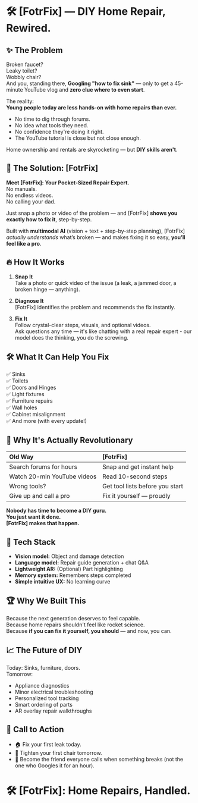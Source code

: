 # 🛠️ [FotrFix] — DIY Home Repair, Rewired.

## ✨ The Problem

Broken faucet?  
Leaky toilet?  
Wobbly chair?  
And you, standing there, **Googling "how to fix sink"** — only to get a 45-minute YouTube vlog and **zero clue where to even start**.

The reality:  
**Young people today are less hands-on with home repairs than ever.**

- No time to dig through forums.
- No idea what tools they need.
- No confidence they're doing it right.
- The YouTube tutorial is close but not close enough.

Home ownership and rentals are skyrocketing — but **DIY skills aren't**.

## 🚀 The Solution: [FotrFix]

**Meet [FotrFix]: Your Pocket-Sized Repair Expert.**  
No manuals.  
No endless videos.  
No calling your dad.

Just snap a photo or video of the problem — and [FotrFix] **shows you exactly how to fix it**, step-by-step.

Built with **multimodal AI** (vision + text + step-by-step planning), [FotrFix] _actually understands_ what’s broken — and makes fixing it so easy, **you’ll feel like a pro**.

## 🔥 How It Works

1. **Snap It**  
   Take a photo or quick video of the issue (a leak, a jammed door, a broken hinge — anything).

2. **Diagnose It**  
   [FotrFix] identifies the problem and recommends the fix instantly.

3. **Fix It**  
   Follow crystal-clear steps, visuals, and optional videos.  
   Ask questions any time — it's like chatting with a real repair expert - our model does the thinking, you do the screwing.

## 🛠️ What It Can Help You Fix

✅ Sinks  
✅ Toilets  
✅ Doors and Hinges  
✅ Light fixtures  
✅ Furniture repairs  
✅ Wall holes  
✅ Cabinet misalignment  
✅ And more (with every update!)

## 🤯 Why It's Actually Revolutionary

| Old Way                     | [FotrFix]                       |
| :-------------------------- | :------------------------------ |
| Search forums for hours     | Snap and get instant help       |
| Watch 20-min YouTube videos | Read 10-second steps            |
| Wrong tools?                | Get tool lists before you start |
| Give up and call a pro      | Fix it yourself — proudly       |

**Nobody has time to become a DIY guru.  
You just want it done.  
[FotrFix] makes that happen.**

## 🧠 Tech Stack

- **Vision model:** Object and damage detection
- **Language model:** Repair guide generation + chat Q&A
- **Lightweight AR:** (Optional) Part highlighting
- **Memory system:** Remembers steps completed
- **Simple intuitive UX:** No learning curve

## 🏆 Why We Built This

Because the next generation deserves to feel capable.  
Because home repairs shouldn't feel like rocket science.  
Because **if you can fix it yourself, you should** — and now, you can.

## 📈 The Future of DIY

Today: Sinks, furniture, doors.  
Tomorrow:

- Appliance diagnostics
- Minor electrical troubleshooting
- Personalized tool tracking
- Smart ordering of parts
- AR overlay repair walkthroughs

## 📣 Call to Action

- 🏠 Fix your first leak today.
- 🔧 Tighten your first chair tomorrow.
- 🚀 Become the friend everyone calls when something breaks (not the one who Googles it for an hour).

# 🛠️ [FotrFix]: **Home Repairs, Handled.**
